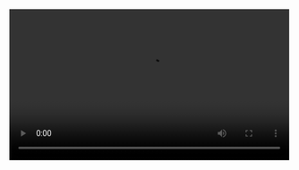 <video width="500" height="270" controls>
  <source src="Photos/video.mp4" type="video/mp4">
</video>